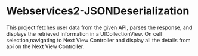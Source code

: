 # Webservices2-JSONDeserialization
This project fetches user data from the given API, parses the response, and displays the retrieved information in a UICollectionView. On cell selection,navigating to Next View Controller and display all the details from api on the Next View Controller.
